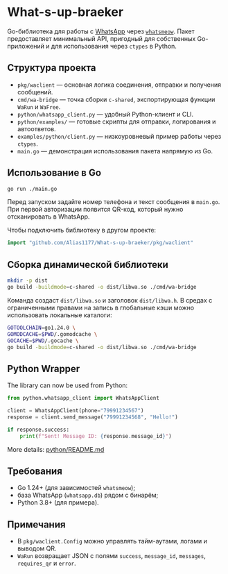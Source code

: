 # What-s-up-braeker

Go-библиотека для работы с [WhatsApp](https://www.whatsapp.com/) через [`whatsmeow`](https://github.com/tulir/whatsmeow). Пакет предоставляет минимальный API, пригодный для собственных Go-приложений и для использования через `ctypes` в Python.

## Структура проекта
- `pkg/waclient` — основная логика соединения, отправки и получения сообщений.
- `cmd/wa-bridge` — точка сборки `c-shared`, экспортирующая функции `WaRun` и `WaFree`.
- `python/whatsapp_client.py` — удобный Python-клиент и CLI.
- `python/examples/` — готовые скрипты для отправки, логирования и автоответов.
- `examples/python/client.py` — низкоуровневый пример работы через `ctypes`.
- `main.go` — демонстрация использования пакета напрямую из Go.

## Использование в Go
```bash
go run ./main.go
```
Перед запуском задайте номер телефона и текст сообщения в `main.go`. При первой авторизации появится QR-код, который нужно отсканировать в WhatsApp.

Чтобы подключить библиотеку в другом проекте:
```go
import "github.com/Alias1177/What-s-up-braeker/pkg/waclient"
```

## Сборка динамической библиотеки
```bash
mkdir -p dist
go build -buildmode=c-shared -o dist/libwa.so ./cmd/wa-bridge
```
Команда создаст `dist/libwa.so` и заголовок `dist/libwa.h`. В средах с ограниченными правами на запись в глобальные кэши можно использовать локальные каталоги:
```bash
GOTOOLCHAIN=go1.24.0 \
GOMODCACHE=$PWD/.gomodcache \
GOCACHE=$PWD/.gocache \
go build -buildmode=c-shared -o dist/libwa.so ./cmd/wa-bridge
```

## Python Wrapper
The library can now be used from Python:
```python
from python.whatsapp_client import WhatsAppClient

client = WhatsAppClient(phone="79991234567")
response = client.send_message("79991234568", "Hello!")

if response.success:
    print(f"Sent! Message ID: {response.message_id}")
```

More details: [python/README.md](python/README.md)

## Требования
- Go 1.24+ (для зависимостей `whatsmeow`);
- база WhatsApp (`whatsapp.db`) рядом с бинарём;
- Python 3.8+ (для примера).

## Примечания
- В `pkg/waclient.Config` можно управлять тайм-аутами, логами и выводом QR.
- `WaRun` возвращает JSON c полями `success`, `message_id`, `messages`, `requires_qr` и `error`.

